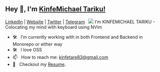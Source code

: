 ## Hey 👋, I'm [KinfeMichael Tariku!](https://kinfish-owns-computer.vercel.app)

[LinkedIn](https://www.linkedin.com/in/kinfe-michael-tariku-1497b3201/) |
[Website](https://kinfish-owns-computer.vercel.app//) |
[Twitter](https://twitter.com/kinfishT) |
[Telegram](https://t.me/Kinfe123)
&nbsp; ![](https://visitor-badge.glitch.me/badge?page_id=iampavangandhi.iampavangandhi&style=flat-square&color=0088cc)
I'm KINFEMICHAEL TARIKU - Colocating my mind with keyboard using NVim
- 🛠 &nbsp; I’m currently working with in both Frontend and Backend in Monorepo or either way
- 🛠 &nbsp; I love OSS
- 📫 &nbsp; How to reach me: kinfetare83@gmail.com
- 📝 &nbsp; Checkout my [Resume](https://github.com/Kinfe123/Kinfe123/blob/master/kinfish-resume.pdf).



